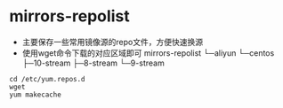 # mirrors-repolist

- 主要保存一些常用镜像源的repo文件，方便快速换源
- 使用wget命令下载的对应区域即可
    mirrors-repolist
        └─aliyun
            └─centos
                ├─10-stream
                ├─8-stream
                └─9-stream

```
cd /etc/yum.repos.d
wget 
yum makecache

```